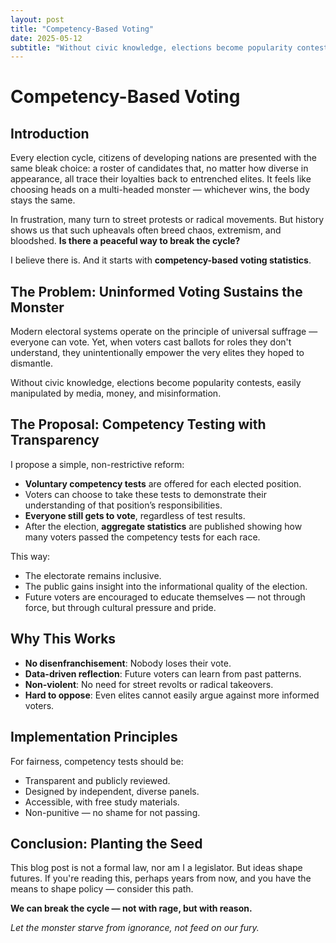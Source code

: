 ```yaml
---
layout: post
title: "Competency-Based Voting"
date: 2025-05-12
subtitle: "Without civic knowledge, elections become popularity contests, easily manipulated by media, money, and misinformation"
---
```


# Competency-Based Voting

## Introduction

Every election cycle, citizens of developing nations are presented with the same bleak choice: a roster of candidates that, no matter how diverse in appearance, all trace their loyalties back to entrenched elites. It feels like choosing heads on a multi-headed monster — whichever wins, the body stays the same.

In frustration, many turn to street protests or radical movements. But history shows us that such upheavals often breed chaos, extremism, and bloodshed. **Is there a peaceful way to break the cycle?**

I believe there is. And it starts with **competency-based voting statistics**.

## The Problem: Uninformed Voting Sustains the Monster

Modern electoral systems operate on the principle of universal suffrage — everyone can vote. Yet, when voters cast ballots for roles they don't understand, they unintentionally empower the very elites they hoped to dismantle.

Without civic knowledge, elections become popularity contests, easily manipulated by media, money, and misinformation.

## The Proposal: Competency Testing with Transparency

I propose a simple, non-restrictive reform:

- **Voluntary competency tests** are offered for each elected position.
- Voters can choose to take these tests to demonstrate their understanding of that position’s responsibilities.
- **Everyone still gets to vote**, regardless of test results.
- After the election, **aggregate statistics** are published showing how many voters passed the competency tests for each race.

This way:
- The electorate remains inclusive.
- The public gains insight into the informational quality of the election.
- Future voters are encouraged to educate themselves — not through force, but through cultural pressure and pride.

## Why This Works

- **No disenfranchisement**: Nobody loses their vote.
- **Data-driven reflection**: Future voters can learn from past patterns.
- **Non-violent**: No need for street revolts or radical takeovers.
- **Hard to oppose**: Even elites cannot easily argue against more informed voters.

## Implementation Principles

For fairness, competency tests should be:
- Transparent and publicly reviewed.
- Designed by independent, diverse panels.
- Accessible, with free study materials.
- Non-punitive — no shame for not passing.

## Conclusion: Planting the Seed

This blog post is not a formal law, nor am I a legislator. But ideas shape futures. If you're reading this, perhaps years from now, and you have the means to shape policy — consider this path.

**We can break the cycle — not with rage, but with reason.**

*Let the monster starve from ignorance, not feed on our fury.*
